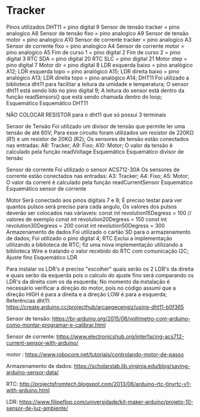 # Tracker
Pinos utilizados
DHT11 = pino digital 9
Sensor de tensão tracker = pino analogico A8
Sensor de tensão fixo = pino analogico A9
Sensor de tensão motor = pino analogico A10
Sensor de corrente tracker = pino analogico A3
Sensor de corrente fixo = pino analogico A4
Sensor de corrente motor = pino analogico A5
Fim de curso 1 = pino digital 2
Fim de curso 2 = pino digital 3
RTC SDA = pino digital 20
RTC SLC = pino digital 21
Motor step = pino digital 7
Motor dir = pino digital 8
LDR esquerda baixo = pino analógico A12;
LDR esquerda topo = pino analógico A15;
LDR direita baixo = pino analógico A13;
LDR direita topo = pino analógico A14;
DHT11
Foi utilizado a biblioteca dht11 para facilitar a leitura da umidade e temperatura;
O sensor dht11 está sendo lido no pino digital 9;
A leitura do sensor está dentro da função readSensors() que está sendo chamada dentro do loop;
Esquemático
Esquemático DHT11

NÃO COLOCAR RESISTOR para o dht11 que só possui 3 terminais

Sensor de Tensão
Foi utilizado um divisor de tensão que permite ler uma tensão de até 60V;
Para esse circuito foram utilizados um resistor de 220KΩ (R1) e um resistor de 20KΩ (R2);
Os sensores de tensão estão conectados nas entradas:
A8: Tracker;
A9: Fixo;
A10: Motor;
O valor da tensão é calculado pela função readVoltage
Esquemático
Esquemático divisor de tensão

Sensor de corrente
Foi utilizado o sensor ACS712-30A
Os sensores de corrente estão conectados nas entradas:
A3: Tracker;
A4: Fixo;
A5: Motor;
O valor da corrent é calculado pela função readCurrentSensor
Esquemático
Esquemático sensor de corrente

Motor
Será conectado aos pinos digitais 7 e 8;
É preciso testar para ver quantos pulsos será preciso para cada angulo, Os valores dos pulsos deverão ser colocados nas váriaveis:
const int revolution15Degress = 100 // valores de exemplo
const int revolution20Degress = 150
const int revolution30Degress = 200
const int revolution50Degress = 300
Armazenamento de dados
Foi utilizado o cartão SD para o armazenamento de dados;
Foi utilizado o pino digital 4;
RTC
Exclui a implementação utilizando a biblioteca de RTC;
fiz uma nova implementação utilizando a biblioteca Wire e tratando o valor recebido do RTC com comunicação I2C;
Ajuste fino
Esquemático LDR

Para instalar os LDR's é preciso "escolher" quais serão os 2 LDR's da direita e quais serão da esquerda pois o calculo do ajuste fino será comparando os LDR's da direita com os da esquerda;
No momento da instalação é necessário verificar a direção do motor, pois no código assumi que a direção HIGH é para a direita e a direção LOW é para a esquerda;
Referências
dht11: https://create.arduino.cc/projecthub/arcaegecengiz/using-dht11-b0f365

Sensor de tensão: https://br-arduino.org/2015/06/voltimetro-com-arduino-como-montar-programar-e-calibrar.html

Sensor de corrente: https://www.electronicshub.org/interfacing-acs712-current-sensor-with-arduino/

motor : https://www.robocore.net/tutoriais/controlando-motor-de-passo

Armazenamento de dados: https://scholarslab.lib.virginia.edu/blog/saving-arduino-sensor-data/

RTC: http://projectsfromtech.blogspot.com/2013/06/arduino-rtc-tinyrtc-v1-with-arduino.html

LDR: https://www.filipeflop.com/universidade/kit-maker-arduino/projeto-10-sensor-de-luz-ambiente/
